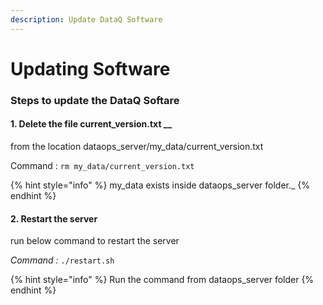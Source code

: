 ```yaml
---
description: Update DataQ Software
---
```


# Updating Software

### Steps to update the DataQ Softare



#### 1.   Delete the file **current\_version.txt** __&#x20;

from the location dataops\_server/my\_data/current\_version.txt

Command : `rm my_data/current_version.txt`&#x20;

{% hint style="info" %}
my_data exists inside dataops\_server folder._
{% endhint %}

#### 2.   Restart the server

run below command to restart the server

_Command :_ `./restart.sh`

{% hint style="info" %}
Run the command from dataops\_server folder
{% endhint %}

